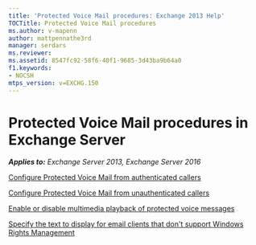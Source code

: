 ```yaml
---
title: 'Protected Voice Mail procedures: Exchange 2013 Help'
TOCTitle: Protected Voice Mail procedures
ms.author: v-mapenn
author: mattpennathe3rd
manager: serdars
ms.reviewer: 
ms.assetid: 8547fc92-58f6-40f1-9685-3d43ba9b64a0
f1.keywords:
- NOCSH
mtps_version: v=EXCHG.150
---
```


# Protected Voice Mail procedures in Exchange Server

_**Applies to:** Exchange Server 2013, Exchange Server 2016_

[Configure Protected Voice Mail from authenticated callers](configure-protected-voice-mail-from-authenticated-callers-exchange-2013-help.md)

[Configure Protected Voice Mail from unauthenticated callers](configure-protected-voice-mail-from-unauthenticated-callers-exchange-2013-help.md)

[Enable or disable multimedia playback of protected voice messages](enable-or-disable-multimedia-playback-exchange-2013-help.md)

[Specify the text to display for email clients that don't support Windows Rights Management](specify-text-for-non-wrm-email-clients-exchange-2013-help.md)

